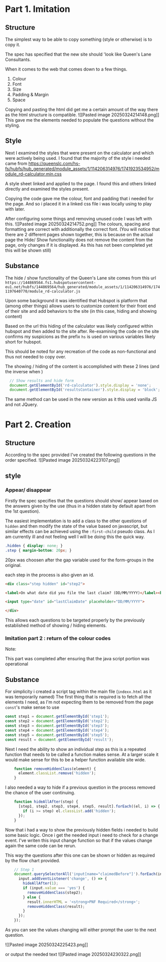 # Part 1. Imitation
## Structure
The simplest way to be able to copy something (style or otherwise) is to copy it.

The spec has specified that the new site should 'look like Queen's Lane Consultants.

When it comes to the web that comes down to a few things.

1. Colour
2. Font
3. Size
4. Padding & Margin
5. Space

Copying and pasting the html did get me a certain amount of the way there as the html structure is compatible.
![[Pasted image 20250324214148.png]]
This gave me the elements needed to populate the questions without the styling.

## Style
Next I examined the styles that were present on the calculator and which were actively being used.
I found that the majority of the style i needed came from https://queenslc.com/hs-fs/hubfs/hub_generated/module_assets/1/114206314976/1741923534952/module_rd-calculator.min.css

A style sheet linked and applied to the page.
I found this and others linked directly and examined the styles present.

Copying the code gave me the colour, font and padding that i needed for the page.
And so i placed it in a linked css file i was locally using to play with later.

After configuring some things and removing unused code I was left with this.
![[Pasted image 20250324214752.png]]
The colours, spacing and formatting are correct with additionally the correct font.
(You will notice that there are 2 different pages shown together, this is because on the actual page the Hide/ Show functionality does not remove the content from the page, only changes if it is displayed. As this has not been completed yet this will be shown still)
## Substance
The hide / show functionality of the Queen's Lane site comes from this url `https://144869564.fs1.hubspotusercontent-eu1.net/hubfs/144869564/hub_generated/module_assets/1/114206314976/1741197640770/module_rd-calculator.js`

Upon some background it was identified that Hubspot is platform that (among other things) allows users to customize content for their front end of their site and add behaviors to the site (in this case, hiding and showing content)

Based on the url this hiding of the calculator was likely configured within hubspot and then added to the site after. Re-examining the code on the site confirms my suspicions as the prefix `hs` is used on various variables likely short for hubspot.

This should be noted for any recreation of the code as non-functional and thus not needed to copy over.

The showing / hiding of the content is accomplished with these 2 lines (and the inverse when )

```javascript
  // Show results and hide form
  document.getElementById('rd-calculator').style.display = 'none';
  document.getElementById('resultsContainer').style.display = 'block';
```

The same method can be used in the new version as it this used vanilla JS and not JQuery.
# Part 2. Creation
## Structure
According to the spec provided I've created the following questions in the order specified.
![[Pasted image 20250324223107.png]]
## style
### Appear/ disappear
Firstly the spec specifies that the questions should show/ appear based on the answers given by the use (thus in a hidden state by default apart from the 1st question).

The easiest implementation is to add a class to the other questions of `hidden` and then modify the state of the value based on javascript, but similar effects can be achieved using the `:first-child` pseudo class. As I am currently ill and not feeling well I will be doing this the quick way.

```css
.hidden { display: none; }
.step { margin-bottom: 20px; }
```

20px was choosen after the gap variable used for the form-groups in the original.

each step in the process is also given an id.
```html
<div class="step hidden" id="step2">

<label>On what date did you file the last claim? (DD/MM/YYYY)</label><br>

<input type="date" id="lastClaimDate" placeholder="DD/MM/YYYY">

</div>
```

This allows each questions to be targeted properly by the previously established method of showing / hiding elements.
### Imitation part 2 : return of the colour codes
Note:

This part was completed after ensuring that the java script portion was operational

## Substance
For simplicity i created a script tag within the main file (`indexx.html` as it was temporarily named)
The first thing that is required is to fetch all the elements I need, as I'm not expecting them to be removed from the page `const`'s make sense to use

```javascript 
const step1 = document.getElementById('step1');
const step2 = document.getElementById('step2');
const step3 = document.getElementById('step3');
const step4 = document.getElementById('step4');
const step5 = document.getElementById('step5');
const result = document.getElementById('result');
```

Next I need the ability to show an individual step as this is a repeated function that needs to be called a function makes sense. At a larger scale it would make sense for this to be a helper function available site wide.

```javascript
    function removeHiddenClass(element) {
      element.classList.remove('hidden');
    }
```

I also needed a way to hide if a previous question in the process removed the chance of the user continuing.

```javascript
    function hideAllAfter(step) {
      [step1, step2, step3, step4, step5, result].forEach((el, i) => {
        if (i >= step) el.classList.add('hidden');
      });
    }
```

Now that i had a way to show the previously hidden fields i needed to build some basic logic.
Once i get the needed input i need to check for a change event. I've writen this input change function so that if the values change again the same code can be rerun.

This way the questions after this one can be shown or hidden as required by the flow chart provided.

```javascript
    // Step 1
    document.querySelectorAll('input[name="claimedBefore"]').forEach(input => {
      input.addEventListener('change', () => {
        hideAllAfter(1);
        if (input.value === 'yes') {
          removeHiddenClass(step2);
        } else {
          result.innerHTML = '<strong>PNF Required</strong>';
          removeHiddenClass(result);
        }
      });
    });
```

As you can see the values changing will either prompt the user to the next question.

![[Pasted image 20250324225423.png]]

or output the needed text
![[Pasted image 20250324230322.png]]
